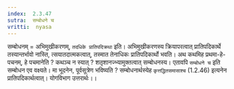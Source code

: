 ```yaml
---
index:  2.3.47
sutra:  सम्बोधने च
vritti:  nyasa
---
```


सम्बोधनम् = अभिमुखीकरणम्, `तदधिके प्रातिपदिक्रथा` इति। अभिमुखीकरणस्य क्रियापरत्वात् प्रातिपदिकार्थे तस्यान्तर्भावो नास्ति, त्सयातदात्मकत्वात्, तस्मात तेनाधिकः प्रातिपदिकार्थो भवति। अथ कथमिह प्रथमा-हे-पचनम्, हे पचमानेति ? कथञ्च न स्यात् ? शतृशानज्भ्यामुक्तत्वात् सम्बोधनस्य। एतावपि `सम्बोधने च` इति सम्बोधन एव वक्ष्यते। मा भूदनेन, पूर्वसूत्रेण भविष्यति ? सम्बोधनार्थस्येह `कृत्तद्धितसमासाश्च` (1.2.46) इत्यनेन प्रातिपदिकार्थत्वात्। योगविभाग उत्तरार्थः।।

